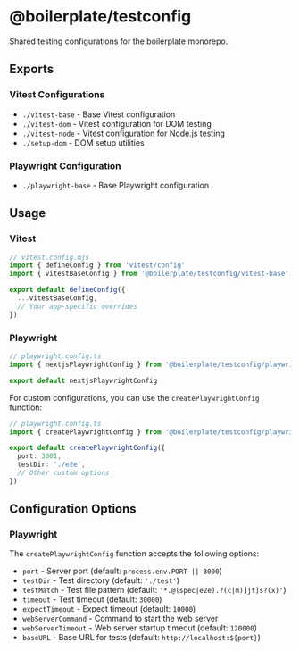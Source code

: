# @boilerplate/testconfig

Shared testing configurations for the boilerplate monorepo.

## Exports

### Vitest Configurations

- `./vitest-base` - Base Vitest configuration
- `./vitest-dom` - Vitest configuration for DOM testing
- `./vitest-node` - Vitest configuration for Node.js testing
- `./setup-dom` - DOM setup utilities

### Playwright Configuration

- `./playwright-base` - Base Playwright configuration

## Usage

### Vitest

```javascript
// vitest.config.mjs
import { defineConfig } from 'vitest/config'
import { vitestBaseConfig } from '@boilerplate/testconfig/vitest-base'

export default defineConfig({
  ...vitestBaseConfig,
  // Your app-specific overrides
})
```

### Playwright

```typescript
// playwright.config.ts
import { nextjsPlaywrightConfig } from '@boilerplate/testconfig/playwright-base'

export default nextjsPlaywrightConfig
```

For custom configurations, you can use the `createPlaywrightConfig` function:

```typescript
// playwright.config.ts
import { createPlaywrightConfig } from '@boilerplate/testconfig/playwright-base'

export default createPlaywrightConfig({
  port: 3001,
  testDir: './e2e',
  // Other custom options
})
```

## Configuration Options

### Playwright

The `createPlaywrightConfig` function accepts the following options:

- `port` - Server port (default: `process.env.PORT || 3000`)
- `testDir` - Test directory (default: `'./test'`)
- `testMatch` - Test file pattern (default: `'*.@(spec|e2e).?(c|m)[jt]s?(x)'`)
- `timeout` - Test timeout (default: `30000`)
- `expectTimeout` - Expect timeout (default: `10000`)
- `webServerCommand` - Command to start the web server
- `webServerTimeout` - Web server startup timeout (default: `120000`)
- `baseURL` - Base URL for tests (default: `http://localhost:${port}`) 